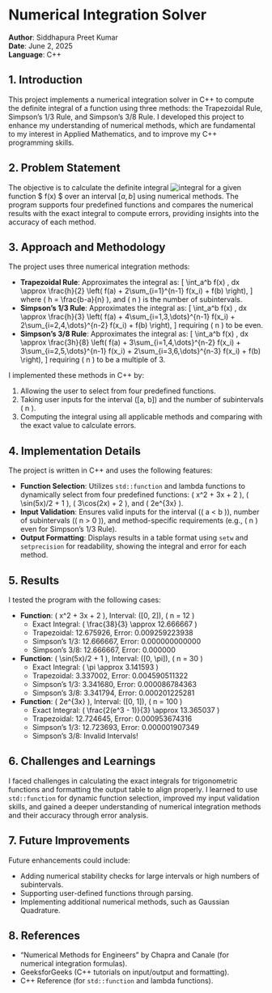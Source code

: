 # Numerical Integration Solver

**Author**: Siddhapura Preet Kumar  
**Date**: June 2, 2025  
**Language**: C++

## 1. Introduction
This project implements a numerical integration solver in C++ to compute the definite integral of a function using three methods: the Trapezoidal Rule, Simpson’s 1/3 Rule, and Simpson’s 3/8 Rule. I developed this project to enhance my understanding of numerical methods, which are fundamental to my interest in Applied Mathematics, and to improve my C++ programming skills.

## 2. Problem Statement
The objective is to calculate the definite integral ![integral](https://latex.codecogs.com/png.image?\dpi{120}&space;\int_a^b&space;f(x)\,dx) for a given function $ f(x) $ over an interval $[a, b]$ using numerical methods. The program supports four predefined functions and compares the numerical results with the exact integral to compute errors, providing insights into the accuracy of each method.

## 3. Approach and Methodology
The project uses three numerical integration methods:

- **Trapezoidal Rule**: Approximates the integral as:
  \[
  \int_a^b f(x) \, dx \approx \frac{h}{2} \left( f(a) + 2\sum_{i=1}^{n-1} f(x_i) + f(b) \right),
  \]
  where \( h = \frac{b-a}{n} \), and \( n \) is the number of subintervals.
- **Simpson’s 1/3 Rule**: Approximates the integral as:
  \[
  \int_a^b f(x) \, dx \approx \frac{h}{3} \left( f(a) + 4\sum_{i=1,3,\dots}^{n-1} f(x_i) + 2\sum_{i=2,4,\dots}^{n-2} f(x_i) + f(b) \right),
  \]
  requiring \( n \) to be even.
- **Simpson’s 3/8 Rule**: Approximates the integral as:
  \[
  \int_a^b f(x) \, dx \approx \frac{3h}{8} \left( f(a) + 3\sum_{i=1,4,\dots}^{n-2} f(x_i) + 3\sum_{i=2,5,\dots}^{n-1} f(x_i) + 2\sum_{i=3,6,\dots}^{n-3} f(x_i) + f(b) \right),
  \]
  requiring \( n \) to be a multiple of 3.

I implemented these methods in C++ by:
1. Allowing the user to select from four predefined functions.
2. Taking user inputs for the interval \([a, b]\) and the number of subintervals \( n \).
3. Computing the integral using all applicable methods and comparing with the exact value to calculate errors.

## 4. Implementation Details
The project is written in C++ and uses the following features:
- **Function Selection**: Utilizes `std::function` and lambda functions to dynamically select from four predefined functions: \( x^2 + 3x + 2 \), \( \sin(5x)/2 + 1 \), \( 3\cos(2x) + 2 \), and \( 2e^{3x} \).
- **Input Validation**: Ensures valid inputs for the interval (\( a < b \)), number of subintervals (\( n > 0 \)), and method-specific requirements (e.g., \( n \) even for Simpson’s 1/3 Rule).
- **Output Formatting**: Displays results in a table format using `setw` and `setprecision` for readability, showing the integral and error for each method.

## 5. Results
I tested the program with the following cases:
- **Function**: \( x^2 + 3x + 2 \), Interval: \([0, 2]\), \( n = 12 \)
  - Exact Integral: \( \frac{38}{3} \approx 12.666667 \)
  - Trapezoidal: 12.675926, Error: 0.009259223938
  - Simpson’s 1/3: 12.666667, Error: 0.000000000000
  - Simpson’s 3/8: 12.666667, Error: 0.000000
- **Function**: \( \sin(5x)/2 + 1 \), Interval: \([0, \pi]\), \( n = 30 \)
  - Exact Integral: \( \pi \approx 3.141593 \)
  - Trapezoidal: 3.337002, Error: 0.004590511322
  - Simpson’s 1/3: 3.341680, Error: 0.000086784363
  - Simpson’s 3/8: 3.341794, Error: 0.000201225281
- **Function**: \( 2e^{3x} \), Interval: \([0, 1]\), \( n = 100 \)
  - Exact Integral: \( \frac{2(e^3 - 1)}{3} \approx 13.365037 \)
  - Trapezoidal: 12.724645, Error: 0.000953674316
  - Simpson’s 1/3: 12.723693, Error: 0.000001907349
  - Simpson’s 3/8: Invalid Intervals!

## 6. Challenges and Learnings
I faced challenges in calculating the exact integrals for trigonometric functions and formatting the output table to align properly. I learned to use `std::function` for dynamic function selection, improved my input validation skills, and gained a deeper understanding of numerical integration methods and their accuracy through error analysis.

## 7. Future Improvements
Future enhancements could include:
- Adding numerical stability checks for large intervals or high numbers of subintervals.
- Supporting user-defined functions through parsing.
- Implementing additional numerical methods, such as Gaussian Quadrature.

## 8. References
- “Numerical Methods for Engineers” by Chapra and Canale (for numerical integration formulas).
- GeeksforGeeks (C++ tutorials on input/output and formatting).
- C++ Reference (for `std::function` and lambda functions).